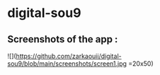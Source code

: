 # digital-sou9

## Screenshots of the app : 

![](https://github.com/zarkaouii/digital-sou9/blob/main/screenshots/screen1.jpg =20x50)


